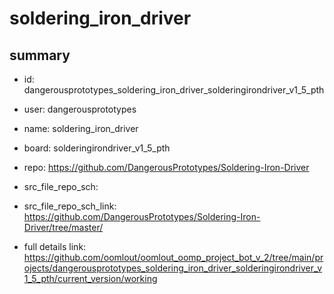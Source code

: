 # soldering_iron_driver
 
## summary 
* id: dangerousprototypes_soldering_iron_driver_solderingirondriver_v1_5_pth
* user: dangerousprototypes
* name: soldering_iron_driver
* board: solderingirondriver_v1_5_pth
* repo: https://github.com/DangerousPrototypes/Soldering-Iron-Driver



* src_file_repo_sch: 
* src_file_repo_sch_link: https://github.com/DangerousPrototypes/Soldering-Iron-Driver/tree/master/
* full details link: https://github.com/oomlout/oomlout_oomp_project_bot_v_2/tree/main/projects/dangerousprototypes_soldering_iron_driver_solderingirondriver_v1_5_pth/current_version/working  







